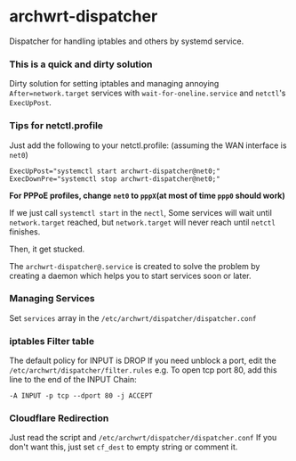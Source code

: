 # archwrt-dispatcher
Dispatcher for handling iptables and others by systemd service.

### This is a quick and dirty solution

Dirty solution for setting iptables and managing annoying `After=network.target` services
with `wait-for-oneline.service` and `netctl`'s `ExecUpPost`.

### Tips for netctl.profile

Just add the following to your netctl.profile: (assuming the WAN interface is `net0`)

```
ExecUpPost="systemctl start archwrt-dispatcher@net0;"
ExecDownPre="systemctl stop archwrt-dispatcher@net0;"
```

__For PPPoE profiles, change `net0` to `pppX`(at most of time `ppp0` should work)__


If we just call `systemctl start` in the `nectl`, Some services will wait until `network.target` reached, but `network.target` will never reach until `netctl` finishes. 

Then, it get stucked.

The `archwrt-dispatcher@.service` is created to solve the problem by creating a daemon which helps you to start services soon or later.

### Managing Services

Set `services` array in the `/etc/archwrt/dispatcher/dispatcher.conf`

### iptables Filter table

The default policy for INPUT is DROP
If you need unblock a port, edit the `/etc/archwrt/dispatcher/filter.rules`
e.g. To open tcp port 80, add this line to the end of the INPUT Chain:

```
-A INPUT -p tcp --dport 80 -j ACCEPT
```

### Cloudflare Redirection

Just read the script and `/etc/archwrt/dispatcher/dispatcher.conf`
If you don't want this, just set `cf_dest` to empty string or comment it.
